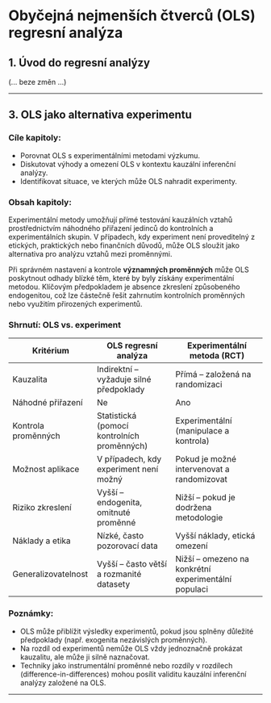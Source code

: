 # Obyčejná nejmenších čtverců (OLS) regresní analýza

## 1. Úvod do regresní analýzy

(... beze změn ...)

---

## 3. OLS jako alternativa experimentu

### Cíle kapitoly:

- Porovnat OLS s experimentálními metodami výzkumu.
- Diskutovat výhody a omezení OLS v kontextu kauzální inferenční analýzy.
- Identifikovat situace, ve kterých může OLS nahradit experimenty.

### Obsah kapitoly:

Experimentální metody umožňují přímé testování kauzálních vztahů prostřednictvím náhodného přiřazení jedinců do kontrolních a experimentálních skupin. V případech, kdy experiment není proveditelný z etických, praktických nebo finančních důvodů, může OLS sloužit jako alternativa pro analýzu vztahů mezi proměnnými.

Při správném nastavení a kontrole **významných proměnných** může OLS poskytnout odhady blízké těm, které by byly získány experimentální metodou. Klíčovým předpokladem je absence zkreslení způsobeného endogenitou, což lze částečně řešit zahrnutím kontrolních proměnných nebo využitím přirozených experimentů.

### Shrnutí: OLS vs. experiment

| Kritérium                            | OLS regresní analýza                                          | Experimentální metoda (RCT)                                  |
|--------------------------------------|---------------------------------------------------------------|----------------------------------------------------------------|
| Kauzalita                            | Indirektní – vyžaduje silné předpoklady                      | Přímá – založená na randomizaci                               |
| Náhodné přiřazení                    | Ne                                                            | Ano                                                           |
| Kontrola proměnných                 | Statistická (pomocí kontrolních proměnných)                  | Experimentální (manipulace a kontrola)                        |
| Možnost aplikace                    | V případech, kdy experiment není možný                       | Pokud je možné intervenovat a randomizovat                    |
| Riziko zkreslení                    | Vyšší – endogenita, omitnuté proměnné                        | Nižší – pokud je dodržena metodologie                         |
| Náklady a etika                     | Nízké, často pozorovací data                                 | Vyšší náklady, etická omezení                                 |
| Generalizovatelnost                 | Vyšší – často větší a rozmanité datasety                     | Nižší – omezeno na konkrétní experimentální populaci          |

### Poznámky:

- OLS může přiblížit výsledky experimentů, pokud jsou splněny důležité předpoklady (např. exogenita nezávislých proměnných).
- Na rozdíl od experimentů nemůže OLS vždy jednoznačně prokázat kauzalitu, ale může ji silně naznačovat.
- Techniky jako instrumentální proměnné nebo rozdíly v rozdílech (difference-in-differences) mohou posílit validitu kauzální inferenční analýzy založené na OLS.

---

